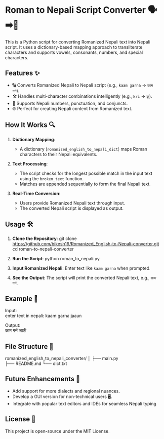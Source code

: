 
# Roman to Nepali Script Converter 🗣️➡️📝

This is a Python script for converting Romanized Nepali text into Nepali script. It uses a dictionary-based mapping approach to transliterate characters and supports vowels, consonants, numbers, and special characters.

## Features ✨

- 🔠 Converts Romanized Nepali to Nepali script (e.g., `kaam garna` → `काम गर्न`).
- 🛠️ Handles multi-character combinations intelligently (e.g., `kri` → `कृ`).
- 📜 Supports Nepali numbers, punctuation, and conjuncts.
- 🌐 Perfect for creating Nepali content from Romanized text.

## How It Works 🔍

1. **Dictionary Mapping**: 
   - A dictionary (`romanized_english_to_nepali_dict`) maps Roman characters to their Nepali equivalents.
   
2. **Text Processing**: 
   - The script checks for the longest possible match in the input text using the `broken_text` function.
   - Matches are appended sequentially to form the final Nepali text.

3. **Real-Time Conversion**:
   - Users provide Romanized Nepali text through input.
   - The converted Nepali script is displayed as output.

## Usage 🛠️

1. **Clone the Repository**:
   git clone https://github.com/bikesh19/Romanized_English-to-Nepali-converter.git
   cd roman-to-nepali-converter

2. **Run the Script**:
      python roman_to_nepali.py
   
3. **Input Romanized Nepali**:
   Enter text like `kaam garna` when prompted.

4. **See the Output**:
   The script will print the converted Nepali text, e.g., `काम गर्न`.

## Example 🚀

Input:  
enter text in nepali: kaam garna jaaun

Output:  
काम गर्न जाऊँ

## File Structure 📂

romanized_english_to_nepali_converter/
│
├── main.py   
├── README.md 
└── dict.txt  

## Future Enhancements 🚀

- Add support for more dialects and regional nuances.
- Develop a GUI version for non-technical users 🖥️.
- Integrate with popular text editors and IDEs for seamless Nepali typing.

## License 📝

This project is open-source under the MIT License.
